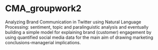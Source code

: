 # CMA_groupwork2
Analyzing Brand Communication in Twitter using Natural Language Processing: sentiment, topic and paralinguistic analysis and eventually building a simple model for explaining brand (customer) engagement by using quantified social media data for the main aim of drawing marketing conclusions-managerial implications. 
